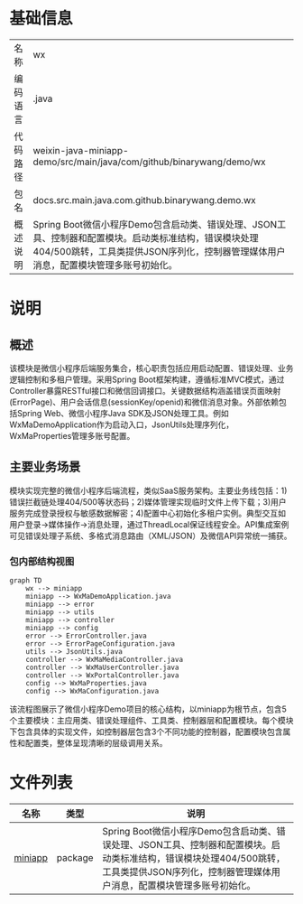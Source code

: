 # 基础信息

|      |      |
|------|------|
| 名称 | wx |
| 编码语言 | .java |
| 代码路径 | weixin-java-miniapp-demo/src/main/java/com/github/binarywang/demo/wx |
| 包名 | docs.src.main.java.com.github.binarywang.demo.wx |
| 概述说明 | Spring Boot微信小程序Demo包含启动类、错误处理、JSON工具、控制器和配置模块。启动类标准结构，错误模块处理404/500跳转，工具类提供JSON序列化，控制器管理媒体用户消息，配置模块管理多账号初始化。 |

# 说明

## 概述  
该模块是微信小程序后端服务集合，核心职责包括应用启动配置、错误处理、业务逻辑控制和多租户管理。采用Spring Boot框架构建，遵循标准MVC模式，通过Controller暴露RESTful接口和微信回调接口。关键数据结构涵盖错误页面映射(ErrorPage)、用户会话信息(sessionKey/openid)和微信消息对象。外部依赖包括Spring Web、微信小程序Java SDK及JSON处理工具。例如WxMaDemoApplication作为启动入口，JsonUtils处理序列化，WxMaProperties管理多账号配置。

## 主要业务场景  
模块实现完整的微信小程序后端流程，类似SaaS服务架构。主要业务线包括：1)错误拦截链处理404/500等状态码；2)媒体管理实现临时文件上传下载；3)用户服务完成登录授权与敏感数据解密；4)配置中心初始化多租户实例。典型交互如用户登录→媒体操作→消息处理，通过ThreadLocal保证线程安全。API集成案例可见错误处理子系统、多格式消息路由（XML/JSON）及微信API异常统一捕获。


### 包内部结构视图

```mermaid
graph TD
    wx --> miniapp
    miniapp --> WxMaDemoApplication.java
    miniapp --> error
    miniapp --> utils
    miniapp --> controller
    miniapp --> config
    error --> ErrorController.java
    error --> ErrorPageConfiguration.java
    utils --> JsonUtils.java
    controller --> WxMaMediaController.java
    controller --> WxMaUserController.java
    controller --> WxPortalController.java
    config --> WxMaProperties.java
    config --> WxMaConfiguration.java
```

该流程图展示了微信小程序Demo项目的核心结构，以miniapp为根节点，包含5个主要模块：主应用类、错误处理组件、工具类、控制器层和配置模块。每个模块下包含具体的实现文件，如控制器层包含3个不同功能的控制器，配置模块包含属性和配置类，整体呈现清晰的层级调用关系。

# 文件列表

| 名称   | 类型  | 说明 |
|-------|------|-------------|
| [miniapp](miniapp/_module.md) | package | Spring Boot微信小程序Demo包含启动类、错误处理、JSON工具、控制器和配置模块。启动类标准结构，错误模块处理404/500跳转，工具类提供JSON序列化，控制器管理媒体用户消息，配置模块管理多账号初始化。 |


